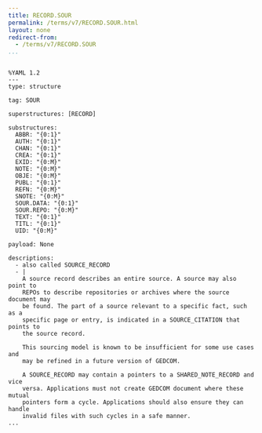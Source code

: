 ```yaml
---
title: RECORD.SOUR
permalink: /terms/v7/RECORD.SOUR.html
layout: none
redirect-from:
  - /terms/v7/RECORD.SOUR
...
```


```

%YAML 1.2
---
type: structure

tag: SOUR

superstructures: [RECORD]

substructures:
  ABBR: "{0:1}"
  AUTH: "{0:1}"
  CHAN: "{0:1}"
  CREA: "{0:1}"
  EXID: "{0:M}"
  NOTE: "{0:M}"
  OBJE: "{0:M}"
  PUBL: "{0:1}"
  REFN: "{0:M}"
  SNOTE: "{0:M}"
  SOUR.DATA: "{0:1}"
  SOUR.REPO: "{0:M}"
  TEXT: "{0:1}"
  TITL: "{0:1}"
  UID: "{0:M}"

payload: None

descriptions:
  - also called SOURCE_RECORD
  - |
    A source record describes an entire source. A source may also point to
    REPOs to describe repositories or archives where the source document may
    be found. The part of a source relevant to a specific fact, such as a
    specific page or entry, is indicated in a SOURCE_CITATION that points to
    the source record.
    
    This sourcing model is known to be insufficient for some use cases and
    may be refined in a future version of GEDCOM.
    
    A SOURCE_RECORD may contain a pointers to a SHARED_NOTE_RECORD and vice
    versa. Applications must not create GEDCOM document where these mutual
    pointers form a cycle. Applications should also ensure they can handle
    invalid files with such cycles in a safe manner.
...

```